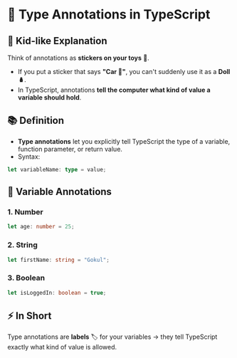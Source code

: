
# 📖 Type Annotations in TypeScript

## 🧒 Kid-like Explanation

Think of annotations as **stickers on your toys** 🧸.

* If you put a sticker that says **"Car 🚗"**, you can't suddenly use it as a **Doll 🪆**.
* In TypeScript, annotations **tell the computer what kind of value a variable should hold**.

## 📚 Definition

* **Type annotations** let you explicitly tell TypeScript the type of a variable, function parameter, or return value.
* Syntax:

```typescript
let variableName: type = value;
```

## 📝 Variable Annotations 

### 1. **Number**

```typescript
let age: number = 25;
```

### 2. **String**

```typescript
let firstName: string = "Gokul";
```

### 3. **Boolean**

```typescript
let isLoggedIn: boolean = true;
```

## ⚡ In Short

Type annotations are **labels** 🏷️ for your variables → they tell TypeScript exactly what kind of value is allowed.
